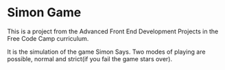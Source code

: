 # Simon Game

This is a project from the Advanced  Front End Development Projects in the Free Code Camp curriculum.

It is the simulation of the game Simon Says. Two modes of playing are possible, normal and strict(if you fail
the game stars over).
